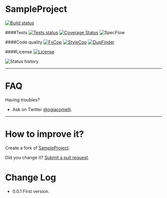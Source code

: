 SampleProject
===========
[![Build status](https://ci.appveyor.com/api/projects/status/4n8v7gs72a0n8qyh?svg=true)](https://ci.appveyor.com/project/giacomelli/SampleProject)

####Tests
[![Tests status](http://teststatusbadge.azurewebsites.net/api/status/giacomelli/SampleProject)](https://ci.appveyor.com/project/giacomelli/SampleProject)
[![Coverage Status](https://coveralls.io/repos/giacomelli/SampleProject/badge.svg?branch=master&service=github)](https://coveralls.io/github/giacomelli/SampleProject?branch=master)
![SpecFlow](https://badgessharp.apphb.com/badges/giacomelli/SampleProject/SpecFlow)


####Code quality
[![FxCop](https://badgessharp.apphb.com/badges/giacomelli/SampleProject/FxCop)](https://ci.appveyor.com/project/giacomelli/SampleProject/build/artifacts)
[![StyleCop](https://badgessharp.apphb.com/badges/giacomelli/SampleProject/StyleCop)](https://ci.appveyor.com/project/giacomelli/SampleProject/build/artifacts)
[![DupFinder](https://badgessharp.apphb.com/badges/giacomelli/SampleProject/DupFinder)](https://ci.appveyor.com/project/giacomelli/SampleProject/build/artifacts)

####License
[![License](http://img.shields.io/:license-MIT-blue.svg)](https://raw.githubusercontent.com/giacomelli/SampleProject/master/LICENSE)


![Status history](http://ci-buildstats.azurewebsites.net/AppVeyor/chart/giacomelli/SampleProject?buildCount=10&branch=master&includeBuildsFromPullRequest=true&showStats=true)

-------


FAQ
======

Having troubles? 
 - Ask on Twitter [@ogiacomelli](http://twitter.com/ogiacomelli).
 
 --------

How to improve it?
======

Create a fork of [SampleProject](https://github.com/giacomelli/SampleProject/fork). 

Did you change it? [Submit a pull request](https://github.com/giacomelli/SampleProject/pull/new/master).


Change Log
======
 - 0.0.1 First version.
